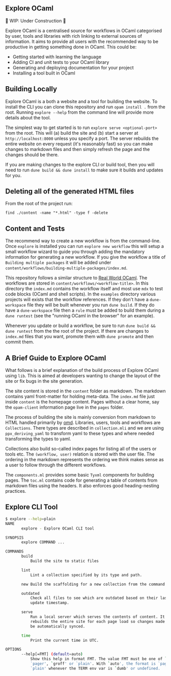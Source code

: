 Explore OCaml 
-------------

🚧 WIP: Under Construction 🚧

Explore OCaml is a centralised source for workflows in OCaml categorised by user, tools and libraries with rich linking to external sources of information. It aims to provide all users with the recommended way to be productive in getting something done in OCaml. This could be:

 - Getting started with learning the language
 - Adding CI and unit tests to your OCaml library 
 - Generating and deploying documentation for your project
 - Installing a tool built in OCaml

## Building Locally

Explore OCaml is a both a website and a tool for building the website. To install the CLI you can clone this repository and run `opam install .` from the root. Running `explore --help` from the command line will provide more details about the tool. 

The simplest way to get started is to run `explore serve <optional-port>` from the root. This will (a) build the site and (b) start a server at `http://localhost:8000` unless you specify a port. The server rebuilds the entire website on every request (it's reasonably fast) so you can make changes to markdown files and then simply refresh the page and the changes should be there.

If you are making changes to the explore CLI or build tool, then you will need to run `dune build && dune install` to make sure it builds and updates for you. 

## Deleting all of the generated HTML files 

From the root of the project run:

```
find ./content -name "*.html" -type f -delete
```

## Content and Tests 

The recommend way to create a new workflow is from the command-line. Once `explore` is installed you can run `explore new workflow` this will setup a small workflow wizard to guide you through adding the mandatory information for generating a new workflow. If you give the workflow a title of `Building multiple packages` it will be added under `content/workflows/building-multiple-packages/index.md`. 

This repository follows a similar structure to [Real World OCaml](https://github.com/realworldocaml/book). The workflows are stored in `content/workflows/<workflow-title>`. In this directory the `index.md` contains the workflow itself and most use `mdx` to test code blocks (OCaml and shell scripts). In the `examples` directory various projects will exists that the workflow references. If they don't have a `dune-workspace` file they will be built whenever you run `dune build`. If they do have a `dune-workspace` file then a `rule` must be added to build them during a `dune runtest` (see the "running OCaml in the browser" for an example).

Whenever you update or build a workflow, be sure to run `dune build && dune runtest` from the the root of the project. If there are changes to `index.md` files that you want, promote them with `dune promote` and then commit them. 

## A Brief Guide to Explore OCaml

What follows is a brief explanation of the build process of Explore OCaml using `lib`. This is aimed at developers wanting to change the layout of the site or fix bugs in the site generation. 

The site content is stored in the `content` folder as markdown. The markdown contains yaml front-matter for holding meta-data. The `index.md` file just inside `content` is the homepage content. Pages without a clear home, say the `opam-client` information page live in the `pages` folder. 

The process of building the site is mainly conversion from markdown to HTML handled primarily by [omd](https://github.com/ocaml/omd). Libraries, users, tools and workflows are `Collections`. There types are described in `collection.mli` and we are using `ppx_deriving_yaml` to transform yaml to these types and where needed transforming the types to yaml. 

Collections also build so-called index pages for listing all of the users or tools etc. The `(workflow, user)` relation is stored with the user file. The ordering in the markdown represents the ordering we think makes sense as a user to follow through the different workflows. 

The `components.ml` provides some basic `Tyxml` components for building pages. The `toc.ml` contains code for generating a table of contents from markdown files using the headers. It also enforces good heading-nesting practices. 

## Explore CLI Tool 

```sh
$ explore --help=plain
NAME
       explore - Explore OCaml CLI tool

SYNOPSIS
       explore COMMAND ...

COMMANDS
       build
           Build the site to static files

       lint
           Lint a collection specified by its type and path.

       new Build the scaffolding for a new collection from the command line.

       outdated
           Check all files to see which are outdated based on their last
           update timestamp.

       serve
           Run a local server which serves the contents of content. It
           rebuilds the entire site for each page load so changes made will
           be automatically synced.

       time
           Print the current time in UTC.

OPTIONS
       --help[=FMT] (default=auto)
           Show this help in format FMT. The value FMT must be one of `auto',
           `pager', `groff' or `plain'. With `auto', the format is `pager` or
           `plain' whenever the TERM env var is `dumb' or undefined.

```
